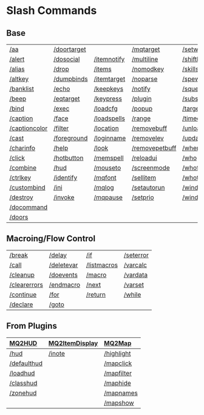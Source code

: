 # Slash Commands

## Base

|   |   |   |   |   |
| :--- | :--- | :--- | :--- | :--- |
| [/aa](aa)                     | [/doortarget](doortarget)  |                            | [/mqtarget](mqtarget)          | [/setwintitle](setwintitle) |
| [/alert](alert)               | [/dosocial](dosocial)      | [/itemnotify](itemnotify)  | [/multiline](multiline)        | [/shiftkey](shiftkey)       |
| [/alias](alias)               | [/drop](drop)              | [/items](items)            | [/nomodkey](nomodkey)          | [/skills](skills)           |
| [/altkey](altkey)             | [/dumpbinds](dumpbinds)    | [/itemtarget](itemtarget)  | [/noparse](noparse)            | [/spew](spew)               | 
| [/banklist](banklist)         | [/echo](echo)              | [/keepkeys](keepkeys)      | [/notify](notify)              | [/squelch](squelch)         |
| [/beep](beep)                 | [/eqtarget](eqtarget)      | [/keypress](keypress)      | [/plugin](plugin)              | [/substitute](substitute)   |
| [/bind](bind)                 | [/exec](exec)              | [/loadcfg](loadcfg)        | [/popup](popup)                | [/target](target)           |
| [/caption](caption)           | [/face](face)              | [/loadspells](loadspells)  | [/range](range)                | [/timed](timed)             |
| [/captioncolor](captioncolor) | [/filter](filter)          | [/location](location)      | [/removebuff](removebuff)      | [/unload](unload)           |
| [/cast](cast)                 | [/foreground](foreground)  | [/loginname](loginname)    | [/removelev](removelev)        | [/updateitems](updateitems) |
| [/charinfo](charinfo)         | [/help](help)              | [/look](look)              | [/removepetbuff](removepetbuff)| [/where](where)             |
| [/click](click)               | [/hotbutton](hotbutton)    | [/memspell](memspell)      | [/reloadui](reloadui)          | [/who](who)                 |
| [/combine](combine)           | [/hud](hud)                | [/mouseto](mouseto)        | [/screenmode](screenmode)      | [/whofilter](whofilter)     |
| [/ctrlkey](ctrlkey)           | [/identify](identify)      | [/mqfont](mqfont)          | [/sellitem](sellitem)          | [/whotarget](whotarget)     |
| [/custombind](custombind)     | [/ini](ini)                | [/mqlog](mqlog)            | [/setautorun](setautorun)      | [/windows](windows)         |
| [/destroy](destroy)           | [/invoke](invoke)          | [/mqpause](mqpause)        | [/setprio](setprio)            | [/windowstate](windowstate) |
| [/docommand](docommand)       |                            |                            |                                |                             |
| [/doors](doors)               |                            |                            |                                |                             |


## Macroing/Flow Control

|   |   |   |   | 
| :--- | :--- | :--- | :--- |
| [/break](break)             | [/delay](delay)            | [/if](if)                   | [/seterror](seterror)    |
| [/call](call)               | [/deletevar](deletevar)    | [/listmacros](listmacros)   | [/varcalc](varcalc)      |
| [/cleanup](cleanup)         | [/doevents](doevents)      | [/macro](macro)             | [/vardata](vardata)      |
| [/clearerrors](clearerrors) | [/endmacro](endmacro)      | [/next](next)               | [/varset](varset)        |
| [/continue](continue)       | [/for](for)                | [/return](return)           | [/while](while)          |
| [/declare](declare)         | [/goto](goto)              |                             |                          |

## From Plugins
| [MQ2HUD](/plugins/core-plugins/mq2hud/)                | [MQ2ItemDisplay](/plugins/core-plugins/mq2itemdisplay/) | [MQ2Map](/plugins/core-plugins/mq2map/)           |
| :--- | :--- | :--- |
| [/hud](/plugins/core-plugins/mq2hud/hud)               | [/inote](/plugins/core-plugins/mq2itemdisplay/inote) | [/highlight](/plugins/core-plugins/mq2map/highlight) |
| [/defaulthud](/plugins/core-plugins/mq2hud/defaulthud) |                                                      | [/mapclick](/plugins/core-plugins/mq2map/mapclick)   |
| [/loadhud](/plugins/core-plugins/mq2hud/loadhud)       |                                                      | [/mapfilter](/plugins/core-plugins/mq2map/mapfilter) |
| [/classhud](/plugins/core-plugins/mq2hud/classhud)     |                                                      | [/maphide](/plugins/core-plugins/mq2map/maphide)     |
| [/zonehud](/plugins/core-plugins/mq2hud/zonehud)       |                                                      | [/mapnames](/plugins/core-plugins/mq2map/mapnames)   |
|                                                        |                                                      | [/mapshow](/plugins/core-plugins/mq2map/mapshow)     |
